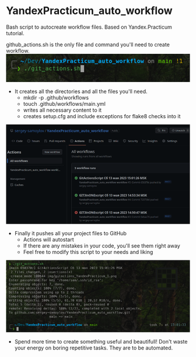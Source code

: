 # YandexPracticum_auto_workflow
Bash script to autocreate workflow files. Based on Yandex.Practicum tutorial.

github_actions.sh is the only file and command you'll need to create workflow.
![The only command you'll need](https://github.com/sergey-samoylov/YandexPracticum_auto_workflow/blob/main/img/gitactions_YandexPracticum_1.png)

- It creates all the directories and all the files you'll need.
  - mkdir -p .github/workflows
  - touch .github/workflows/main.yml
  - writes all necessary content to it
  - creates setup.cfg  and include exceptions for flake8 checks into it
 
![The only command you'll need](https://github.com/sergey-samoylov/YandexPracticum_auto_workflow/blob/main/img/gitactions_YandexPracticum_2.png)

- Finally it pushes all your project files to GitHub
  - Actions will autostart
  - If there are any mistakes in your code, you'll see them right away
  - Feel free to modify this script to your needs and liking

![The only command you'll need](https://github.com/sergey-samoylov/YandexPracticum_auto_workflow/blob/main/img/gitactions_YandexPracticum_3a.png)

- Spend more time to create something useful and beautifull! Don't waste your energy on boring repetitive tasks. They are to be automated.
